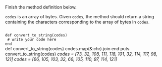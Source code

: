 Finish the method definition below.

`codes` is an array of bytes. Given `codes`, the method should return a string containing the characters corresponding to the array of bytes in `codes`.

<Editor lang="ruby" type="exercise" testMode="multipleInput">
<code>
def convert_to_string(codes)
 # write your code here
end
</code>

<solution>
def convert_to_string(codes)
  codes.map(&:chr).join
end
</solution>

<testcases>
<caller>
puts convert_to_string(codes)
</caller>
<testcase>
<i>
codes = [73, 32, 108, 111, 118, 101, 32, 114, 117, 98, 121]
</i>
</testcase>
<testcase>
<i>
codes = [66, 105, 103, 32, 66, 105, 110, 97, 114, 121]
</i>
</testcase>
</testcases>
</Editor>